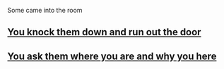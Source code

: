 Some came into the room  
## [You knock them down and run out the door](../knock.md)
## [You ask them where you are and why you here](../ask.md)